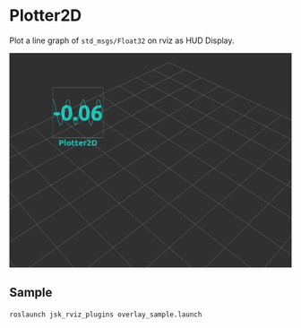 # Plotter2D
Plot a line graph of `std_msgs/Float32` on rviz as HUD Display.

![](images/plotter_2d.png)

## Sample
```
roslaunch jsk_rviz_plugins overlay_sample.launch
```
